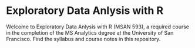 # Exploratory Data Anlysis with R
Welcome to Exploratory Data Anlysis with R (MSAN 593), a required course in the completion of the MS Analytics degree at the University of San Francisco. Find the syllabus and course notes in this repository.
